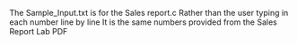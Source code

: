 The Sample_Input.txt is for the Sales report.c
Rather than the user typing in each number line by line
It is the same numbers provided from the Sales Report Lab PDF
